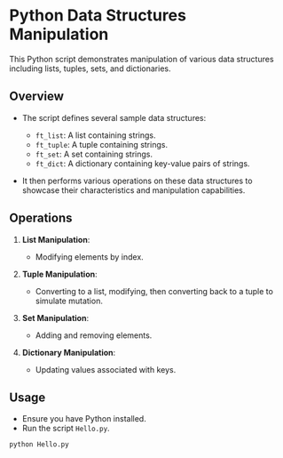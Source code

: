 # Python Data Structures Manipulation

This Python script demonstrates manipulation of various data structures including lists, tuples, sets, and dictionaries.

## Overview

- The script defines several sample data structures:
  - `ft_list`: A list containing strings.
  - `ft_tuple`: A tuple containing strings.
  - `ft_set`: A set containing strings.
  - `ft_dict`: A dictionary containing key-value pairs of strings.
  
- It then performs various operations on these data structures to showcase their characteristics and manipulation capabilities.

## Operations

1. **List Manipulation**:
   - Modifying elements by index.
   
2. **Tuple Manipulation**:
   - Converting to a list, modifying, then converting back to a tuple to simulate mutation.

3. **Set Manipulation**:
   - Adding and removing elements. 

4. **Dictionary Manipulation**:
   - Updating values associated with keys.

## Usage

- Ensure you have Python installed.
- Run the script `Hello.py`.

```python
python Hello.py
```
